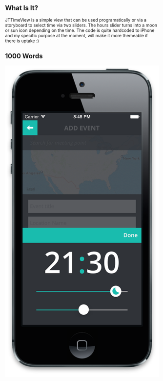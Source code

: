 ## What Is It?

JTTimeView is a simple view that can be used programatically or via a storyboard to select time via two sliders. The hours slider turns into a moon or sun icon depending on the time. The code is quite hardcoded to iPhone and my specific purpose at the moment, will make it more themeable if there is uptake :)

## 1000 Words

![](https://github.com/voidet/JTTimeView/blob/master/screen.png?raw=true)